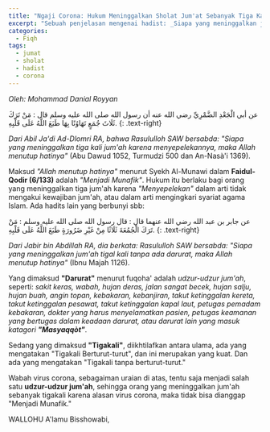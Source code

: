 ```yaml
---
title: "Ngaji Corona: Hukum Meninggalkan Sholat Jum'at Sebanyak Tiga Kali"
excerpt: "Sebuah penjelasan mengenai hadist: _Siapa yang meninggalkan jum'ah tigal kali tanpa ada darurat, maka Allah menutup hatinya_"
categories:
  - Fiqh 
tags:
  - jumat 
  - sholat 
  - hadist 
  - corona
---
```


*Oleh: Mohammad Danial Royyan*

عن أبي الْجَعْدِ الضَّمْرِيِّ رضي الله عنه أن رسول الله صلى الله عليه وسلم قال : مَنْ تَرَكَ ثَلَاثَ جُمَعٍ تَهَاوُنًا بِهَا طَبَعَ اللَّهُ عَلَى قَلْبِهِ.
{: .text-right}

*Dari Abil Ja'di Ad-Dlomri RA, bahwa Rasululloh SAW bersabda: "Siapa yang meninggalkan tiga kali jum'ah karena menyepelekannya, maka Allah menutup hatinya"* (Abu Dawud 1052, Turmudzi 500 dan An-Nasà'i 1369).

Maksud *"Allah menutup hatinya"* menurut Syekh Al-Munawi dalam **Faidul-Qodir (6/133)** adalah *"Menjadi Munafik"*. Hukum itu berlaku bagi orang yang meninggalkan tiga jum'ah karena *"Menyepelekan"* dalam arti tidak mengakui kewajiban jum'ah, atau dalam arti mengingkari syariat agama Islam. Ada hadits lain yang berbunyi sbb:

عن جابر بن عبد الله رضي الله عنهما قال : قال رسول الله صلى الله عليه وسلم : مَنْ تَرَكَ الْجُمُعَةَ ثَلَاثًا مِنْ غَيْرِ ضَرُورَةٍ طَبَعَ اللَّهُ عَلَى قَلْبِهِ.
{: .text-right}

*Dari Jabir bin Abdillah RA, dia berkata: Rasululloh SAW bersabda: "Siapa yang meninggalkan jum'ah tigal kali tanpa ada darurat, maka Allah menutup hatinya"* (Ibnu Majah 1126).

Yang dimaksud **"Darurat"** menurut fuqoha' adalah *udzur-udzur jum'ah*, seperti: _sakit keras, wabah, hujan deras, jalan sangat becek, hujan salju, hujan buah, angin topan, kebakaran, kebanjiran, takut ketinggalan kereta, takut ketinggalan pesawat, takut ketinggalan kapal laut, petugas pemadam kebakaran, dokter yang harus menyelamatkan pasien, petugas keamanan yang bertugas dalam keadaan darurat, atau darurat lain yang masuk katagori **"Masyaqqòt"**_.

Sedang yang dimaksud **"Tigakali"**, diikhtilafkan antara ulama, ada yang mengatakan "Tigakali Berturut-turut", dan ini merupakan yang kuat. Dan ada yang mengatakan "Tigakali tanpa berturut-turut."

Wabah virus corona, sebagaiman uraian di atas, tentu saja menjadi salah satu **udzur-udzur jum'ah**, sehingga orang yang meninggalkan jum'ah sebanyak tigakali karena alasan virus corona, maka tidak bisa dianggap "Menjadi Munafik."

WALLOHU A'lamu Bisshowabi,
